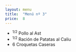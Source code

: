 ```yaml
---
layout: menu
title:  "Menú nº 3"
price:  8
---
```

* <sup>1/2</sup> Pollo al Ast
* <sup>1/2</sup> Ración de Patatas al Caliu
* 6 Croquetas Caseras
